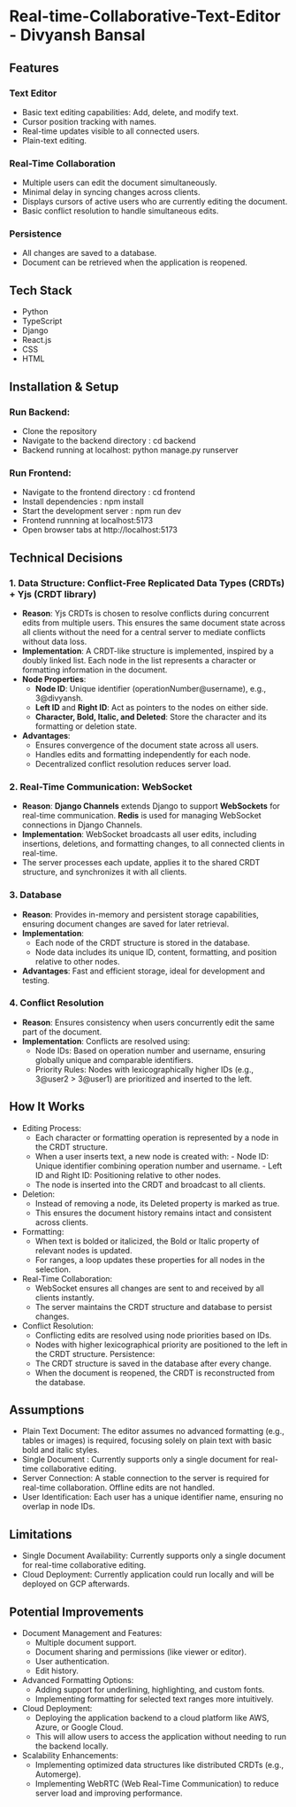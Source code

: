 # Real-time-Collaborative-Text-Editor - Divyansh Bansal

## Features

### Text Editor
- Basic text editing capabilities: Add, delete, and modify text.
- Cursor position tracking with names.
- Real-time updates visible to all connected users.
- Plain-text editing.

### Real-Time Collaboration
- Multiple users can edit the document simultaneously.
- Minimal delay in syncing changes across clients.
- Displays cursors of active users who are currently editing the document.
- Basic conflict resolution to handle simultaneous edits.

### Persistence
- All changes are saved to a database.
- Document can be retrieved when the application is reopened.

## Tech Stack
- Python
- TypeScript
- Django
- React.js
- CSS
- HTML

## Installation & Setup

### Run Backend:
- Clone the repository
- Navigate to the backend directory : cd backend
- Backend running at localhost: python manage.py runserver

### Run Frontend:
- Navigate to the frontend directory : cd frontend
- Install dependencies : npm install
- Start the development server : npm run dev
- Frontend runnning at localhost:5173
- Open browser tabs at http://localhost:5173

## Technical Decisions

### 1. Data Structure: Conflict-Free Replicated Data Types (CRDTs) + Yjs (CRDT library)
- **Reason**: Yjs CRDTs is chosen to resolve conflicts during concurrent edits from multiple users. This ensures the same document state across all clients without the need for a central server to mediate conflicts without data loss.
- **Implementation**: A CRDT-like structure is implemented, inspired by a doubly linked list. Each node in the list represents a character or formatting information in the document.
- **Node Properties**:
    - **Node ID**: Unique identifier (operationNumber@username), e.g., 3@divyansh.
    - **Left ID** and **Right ID**: Act as pointers to the nodes on either side.
    - **Character, Bold, Italic, and Deleted**: Store the character and its formatting or deletion state.
- **Advantages**:
    - Ensures convergence of the document state across all users.
    - Handles edits and formatting independently for each node.
    - Decentralized conflict resolution reduces server load.
 
### 2. Real-Time Communication: WebSocket
- **Reason**: **Django Channels** extends Django to support **WebSockets** for real-time communication. **Redis** is used for managing WebSocket connections in Django Channels.
- **Implementation**: WebSocket broadcasts all user edits, including insertions, deletions, and formatting changes, to all connected clients in real-time.
- The server processes each update, applies it to the shared CRDT structure, and synchronizes it with all clients.

### 3. Database
- **Reason**: Provides in-memory and persistent storage capabilities, ensuring document changes are saved for later retrieval.
- **Implementation**:
    - Each node of the CRDT structure is stored in the database.
    - Node data includes its unique ID, content, formatting, and position relative to other nodes.
- **Advantages**: Fast and efficient storage, ideal for development and testing.

### 4. Conflict Resolution
- **Reason**: Ensures consistency when users concurrently edit the same part of the document.
- **Implementation**: Conflicts are resolved using:
    - Node IDs: Based on operation number and username, ensuring globally unique and comparable identifiers.
    - Priority Rules: Nodes with lexicographically higher IDs (e.g., 3@user2 > 3@user1) are prioritized and inserted to the left.
 
## How It Works
- Editing Process:
    - Each character or formatting operation is represented by a node in the CRDT structure.
    - When a user inserts text, a new node is created with:
          - Node ID: Unique identifier combining operation number and username.
          - Left ID and Right ID: Positioning relative to other nodes.
    - The node is inserted into the CRDT and broadcast to all clients.
- Deletion:
    - Instead of removing a node, its Deleted property is marked as true.
    - This ensures the document history remains intact and consistent across clients.
- Formatting:
    - When text is bolded or italicized, the Bold or Italic property of relevant nodes is updated.
    - For ranges, a loop updates these properties for all nodes in the selection.
- Real-Time Collaboration:
    - WebSocket ensures all changes are sent to and received by all clients instantly.
    - The server maintains the CRDT structure and database to persist changes.
- Conflict Resolution:
    - Conflicting edits are resolved using node priorities based on IDs.
    - Nodes with higher lexicographical priority are positioned to the left in the CRDT structure.
Persistence:
    - The CRDT structure is saved in the database after every change.
    - When the document is reopened, the CRDT is reconstructed from the database.
 
## Assumptions
- Plain Text Document: The editor assumes no advanced formatting (e.g., tables or images) is required, focusing solely on plain text with basic bold and italic styles.
- Single Document : Currently supports only a single document for real-time collaborative editing.
- Server Connection: A stable connection to the server is required for real-time collaboration. Offline edits are not handled.
- User Identification: Each user has a unique identifier name, ensuring no overlap in node IDs.

## Limitations
- Single Document Availability: Currently supports only a single document for real-time collaborative editing.
- Cloud Deployment: Currently application could run locally and will be deployed on GCP afterwards.

## Potential Improvements
- Document Management and Features:
    - Multiple document support.
    - Document sharing and permissions (like viewer or editor).
    - User authentication.
    - Edit history.
- Advanced Formatting Options:
    - Adding support for underlining, highlighting, and custom fonts.
    - Implementing formatting for selected text ranges more intuitively.
- Cloud Deployment:
    - Deploying the application backend to a cloud platform like AWS, Azure, or Google Cloud.
    - This will allow users to access the application without needing to run the backend locally.
- Scalability Enhancements:
    - Implementing optimized data structures like distributed CRDTs (e.g., Automerge).
    - Implementing WebRTC (Web Real-Time Communication) to reduce server load and improving performance.
